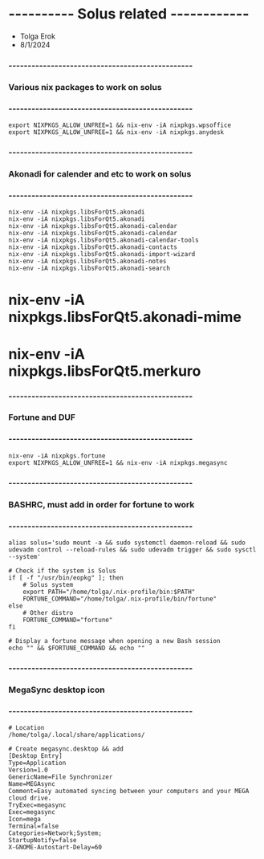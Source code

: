 # ----------      Solus related       ------------ ###
 - Tolga Erok
 - 8/1/2024

### ------------------------------------------------ ###
### Various nix packages to work on solus
### ------------------------------------------------ ###

    export NIXPKGS_ALLOW_UNFREE=1 && nix-env -iA nixpkgs.wpsoffice
    export NIXPKGS_ALLOW_UNFREE=1 && nix-env -iA nixpkgs.anydesk


### ------------------------------------------------ ###
### Akonadi for calender and etc to work on solus
### ------------------------------------------------ ###
  
    nix-env -iA nixpkgs.libsForQt5.akonadi
    nix-env -iA nixpkgs.libsForQt5.akonadi
    nix-env -iA nixpkgs.libsForQt5.akonadi-calendar
    nix-env -iA nixpkgs.libsForQt5.akonadi-calendar
    nix-env -iA nixpkgs.libsForQt5.akonadi-calendar-tools
    nix-env -iA nixpkgs.libsForQt5.akonadi-contacts
    nix-env -iA nixpkgs.libsForQt5.akonadi-import-wizard
    nix-env -iA nixpkgs.libsForQt5.akonadi-notes
    nix-env -iA nixpkgs.libsForQt5.akonadi-search
  # nix-env -iA nixpkgs.libsForQt5.akonadi-mime
  # nix-env -iA nixpkgs.libsForQt5.merkuro

### ------------------------------------------------ ###
### Fortune and DUF
### ------------------------------------------------ ###
    
    nix-env -iA nixpkgs.fortune
    export NIXPKGS_ALLOW_UNFREE=1 && nix-env -iA nixpkgs.megasync 

### ------------------------------------------------ ###
### BASHRC, must add in order for fortune to work
### ------------------------------------------------ ###
    
    alias solus='sudo mount -a && sudo systemctl daemon-reload && sudo udevadm control --reload-rules && sudo udevadm trigger && sudo sysctl --system'

    # Check if the system is Solus
    if [ -f "/usr/bin/eopkg" ]; then
        # Solus system
        export PATH="/home/tolga/.nix-profile/bin:$PATH"
        FORTUNE_COMMAND="/home/tolga/.nix-profile/bin/fortune"
    else
        # Other distro
        FORTUNE_COMMAND="fortune"
    fi

    # Display a fortune message when opening a new Bash session
    echo "" && $FORTUNE_COMMAND && echo ""

### ------------------------------------------------ ###
### MegaSync desktop icon
### ------------------------------------------------ ###
    
    # Location
    /home/tolga/.local/share/applications/

    # Create megasync.desktop && add
    [Desktop Entry]
    Type=Application
    Version=1.0
    GenericName=File Synchronizer
    Name=MEGAsync
    Comment=Easy automated syncing between your computers and your MEGA cloud drive.
    TryExec=megasync
    Exec=megasync
    Icon=mega
    Terminal=false
    Categories=Network;System;
    StartupNotify=false
    X-GNOME-Autostart-Delay=60
